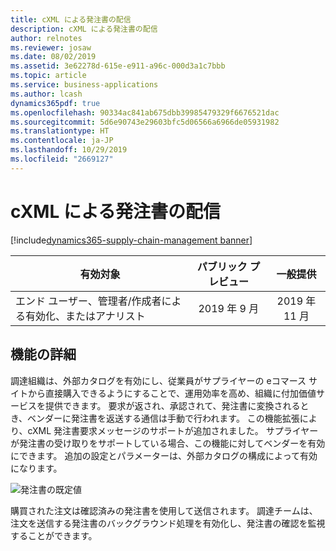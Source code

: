 ```yaml
---
title: cXML による発注書の配信
description: cXML による発注書の配信
author: relnotes
ms.reviewer: josaw
ms.date: 08/02/2019
ms.assetid: 3e62278d-615e-e911-a96c-000d3a1c7bbb
ms.topic: article
ms.service: business-applications
ms.author: lcash
dynamics365pdf: true
ms.openlocfilehash: 90334ac841ab675dbb39985479329f6676521dac
ms.sourcegitcommit: 5d6e90743e29603bfc5d06566a6966de05931982
ms.translationtype: HT
ms.contentlocale: ja-JP
ms.lasthandoff: 10/29/2019
ms.locfileid: "2669127"
---
```

# <a name="purchase-order-delivery-via-cxml"></a>cXML による発注書の配信
[!include[dynamics365-supply-chain-management banner](../includes/dynamics365-supply-chain-management.md)]

| 有効対象    |  パブリック プレビュー | 一般提供 | 
| ---------- | :----------: |:----------: |
|エンド ユーザー、管理者/作成者による有効化、またはアナリスト|2019 年 9 月| 2019 年 11 月|






## <a name="feature-details"></a>機能の詳細
<!--feature detail start -->
調達組織は、外部カタログを有効にし、従業員がサプライヤーの eコマース サイトから直接購入できるようにすることで、運用効率を高め、組織に付加価値サービスを提供できます。 要求が返され、承認されて、発注書に変換されるとき、ベンダーに発注書を返送する通信は手動で行われます。 この機能拡張により、cXML 発注書要求メッセージのサポートが追加されました。 サプライヤーが発注書の受け取りをサポートしている場合、この機能に対してベンダーを有効にできます。 追加の設定とパラメーターは、外部カタログの構成によって有効になります。 

![発注書の既定値](media/purchase-order-delivery-via-cxml-1.png "発注書の既定値") 

購買された注文は確認済みの発注書を使用して送信されます。 調達チームは、注文を送信する発注書のバックグラウンド処理を有効化し、発注書の確認を監視することができます。 


<!--feature detail end -->




